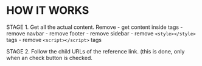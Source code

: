 # HOW IT WORKS



STAGE 1. Get all the actual content. Remove
    - get content inside <body></body> tags
    - remove navbar
    - remove footer
    - remove sidebar
    - remove `<style></style>` tags
    - remove `<script></script>` tags



STAGE 2. Follow the child URLs of the reference link. (this is done, only when an check button is checked.

